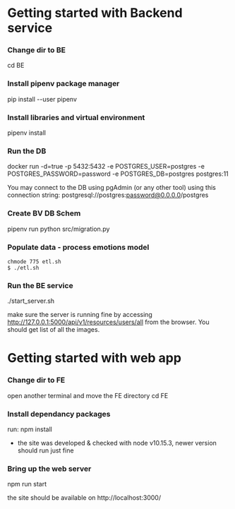 

# Getting started with Backend service

### Change dir to BE
cd BE 

### Install pipenv package manager
pip install --user pipenv

### Install libraries and virtual environment
pipenv install

### Run the DB
docker run -d=true -p 5432:5432 -e POSTGRES_USER=postgres -e POSTGRES_PASSWORD=password -e POSTGRES_DB=postgres postgres:11

You may connect to the DB using pgAdmin (or any other tool) using this connection string: postgresql://postgres:password@0.0.0.0/postgres

### Create BV DB Schem
pipenv run python src/migration.py


### Populate data - process emotions model

```console
chmode 775 etl.sh
$ ./etl.sh
```



### Run the BE service
./start_server.sh

make sure the server is running fine by accessing http://127.0.0.1:5000/api/v1/resources/users/all from the browser.
You should get list of all the images.



# Getting started with web app

### Change dir to FE
open another terminal and move the FE directory
cd FE

### Install dependancy packages
run: npm install
* the site was developed & checked with node v10.15.3, newer version should run just fine 



### Bring up the web server
npm run start

the site should be available on http://localhost:3000/

